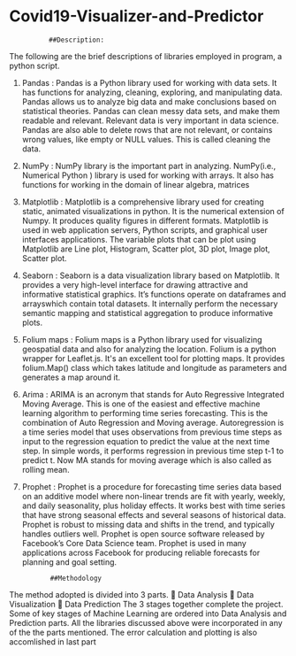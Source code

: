 # Covid19-Visualizer-and-Predictor
              ##Description:

The following are the brief descriptions of libraries employed in program, a python script. 
1. Pandas :
Pandas is a Python library used for working with data sets. It has functions for analyzing, cleaning, exploring, and manipulating data. Pandas allows us to analyze big data and make conclusions based on statistical theories. Pandas can clean messy data sets, and make them readable and relevant. Relevant data is very important in data science. Pandas are also able to delete rows that are not relevant, or contains wrong values, like empty or NULL values. This is called cleaning the data. 
2. NumPy :
NumPy library is the important part in analyzing. NumPy(i.e., Numerical Python ) library is
used for working with arrays. It also has functions for working in the domain of linear algebra, matrices
3. Matplotlib :
Matplotlib is a comprehensive library used for creating static, animated visualizations in
python. It is the numerical extension of Numpy. It produces quality figures in different formats. Matplotlib is used in web application servers, Python scripts, and graphical user interfaces applications. The variable plots that can be plot using Matplotlib are Line plot, Histogram, Scatter plot, 3D plot, Image plot, Scatter plot. 
4. Seaborn :
Seaborn is a data visualization library based on Matplotlib. It provides a very high-level interface for
drawing attractive and informative statistical graphics. It’s functions operate on dataframes and
arrayswhich contain total datasets. It internally perform the necessary semantic mapping and statistical
aggregation to produce informative plots.
5. Folium maps :
Folium maps is a Python library used for visualizing geospatial data and also for analyzing the
location. Folium is a python wrapper for Leaflet.js. It's an excellent tool for plotting maps. It provides
folium.Map() class which takes latitude and longitude as parameters and generates a map around it. 
6. Arima :
ARIMA is an acronym that stands for Auto Regressive Integrated Moving Average. This is
one of the easiest and effective machine learning algorithm to performing time series forecasting. This
is the combination of Auto Regression and Moving average. Autoregression is a time series model that uses observations from previous time steps as input
to the regression equation to predict the value at the next time step. In simple words, it performs
regression in previous time step t-1 to predict t. Now MA stands for moving average which is also
called as rolling mean. 
7. Prophet :
Prophet is a procedure for forecasting time series data based on
an additive model where non-linear trends are fit with yearly, weekly, and daily seasonality, plus
holiday effects. It works best with time series that have strong seasonal effects and several seasons of
historical data. Prophet is robust to missing data and shifts in the trend, and typically handles outliers
well. 
Prophet is open source software released by Facebook’s Core Data Science team. Prophet is used in many
applications across Facebook for producing reliable forecasts for planning and goal setting.


              ##Methodology
The method adopted is divided into 3 parts. 
 Data Analysis
 Data Visualization
 Data Prediction
The 3 stages together complete the project. Some of key stages of Machine Learning are ordered into Data
Analysis and Prediction parts. All the libraries discussed above were incorporated in any of the the parts
mentioned. The error calculation and plotting is also accomlished in last part


